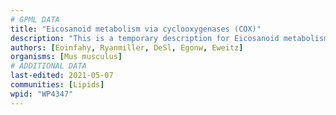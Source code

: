 ```yaml
---
# GPML DATA
title: "Eicosanoid metabolism via cyclooxygenases (COX)"
description: "This is a temporary description for Eicosanoid metabolism via cyclooxygenases (COX)"
authors: [Eoinfahy, Ryanmiller, DeSl, Egonw, Eweitz]
organisms: [Mus musculus]
# ADDITIONAL DATA
last-edited: 2021-05-07
communities: [Lipids]
wpid: "WP4347"
---
```

